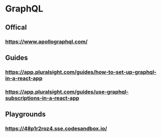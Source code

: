 # GraphQL
## Offical
### https://www.apollographql.com/
## Guides
### https://app.pluralsight.com/guides/how-to-set-up-graphql-in-a-react-app
### https://app.pluralsight.com/guides/use-graphql-subscriptions-in-a-react-app
## Playgrounds
### https://48p1r2roz4.sse.codesandbox.io/
